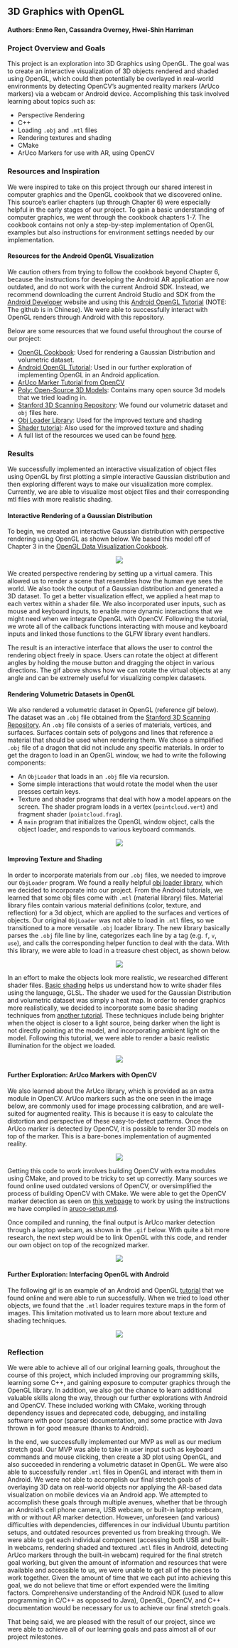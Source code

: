 ## 3D Graphics with OpenGL
#### Authors: Enmo Ren, Cassandra Overney, Hwei-Shin Harriman

### Project Overview and Goals
This project is an exploration into 3D Graphics using OpenGL. The goal was to create an interactive visualization of 3D objects rendered and shaded using OpenGL, which could then potentially be overlayed in real-world environments by detecting OpenCV’s augmented reality markers (ArUco markers) via a webcam or Android device. Accomplishing this task involved learning about topics such as:
* Perspective Rendering
* C++
* Loading `.obj` and `.mtl` files
* Rendering textures and shading
* CMake
* ArUco Markers for use with AR, using OpenCV

### Resources and Inspiration
We were inspired to take on this project through our shared interest in computer graphics and the OpenGL cookbook that we discovered online. This source’s earlier chapters (up through Chapter 6) were especially helpful in the early stages of our project.
To gain a basic understanding of computer graphics, we went through the cookbook chapters 1-7. The cookbook contains not only a step-by-step implementation of OpenGL examples but also instructions for environment settings needed by our implementation.

#### Resources for the Android OpenGL Visualization
We caution others from trying to follow the cookbook beyond Chapter 6, because the instructions for developing the Android AR application are now outdated, and do not work with the current Android SDK. Instead, we recommend downloading the current Android Studio and SDK from the [Android Developer](https://developer.android.com/studio) website and using this [Android OpenGL Tutorial](https://github.com/doggycoder/AndroidOpenGLDemo) (NOTE: The github is in Chinese). We were able to successfully interact with OpenGL renders through Android with this repository.

Below are some resources that we found useful throughout the course of our project:
* [OpenGL Cookbook](https://www.oreilly.com/library/view/opengl-data-visualization/9781782169727/): Used for rendering a Gaussian Distribution and volumetric dataset.
* [Android OpenGL Tutorial](https://github.com/doggycoder/AndroidOpenGLDemo): Used in our further exploration of implementing OpenGL in an Android application.
* [ArUco Marker Tutorial from OpenCV](https://docs.opencv.org/3.4.2/d5/dae/tutorial_aruco_detection.html)
* [Poly: Open-Source 3D Models](https://poly.google.com/): Contains many open source 3d models that we tried loading in.
* [Stanford 3D Scanning Repository](http://graphics.stanford.edu/data/3Dscanrep/): We found our volumetric dataset and `obj` files here.
* [Obj Loader Library](https://github.com/rlk/obj): Used for the improved texture and shading
* [Shader tutorial](http://www.opengl-tutorial.org/): Also used for the improved texture and shading
* A full list of the resources we used can be found [here](resources.md).

### Results
We successfully implemented an interactive visualization of object files using OpenGL by first plotting a simple interactive Gaussian distribution and then exploring different ways to make our visualization more complex. Currently, we are able to visualize most object files and their corresponding mtl files with more realistic shading.    
#### Interactive Rendering of a Gaussian Distribution
To begin, we created an interactive Gaussian distribution with perspective rendering using OpenGL as shown below. We based this model off of Chapter 3 in the [OpenGL Data Visualization Cookbook](https://www.oreilly.com/library/view/opengl-data-visualization/9781782169727/).

<p align="center"> <img src ="https://github.com/Enmoren/SoftSys3DGraphics/blob/master/reports/tutorial3.gif"/> </p>

  
We created perspective rendering by setting up a virtual camera. This allowed us to render a scene that resembles how the human eye sees the world. We also took the output of a Gaussian distribution and generated a 3D dataset. To get a better visualization effect, we applied a heat map to each vertex within a shader file. We also incorporated user inputs, such as mouse and keyboard inputs, to enable more dynamic interactions that we might need when we integrate OpenGL with OpenCV. Following the tutorial, we wrote all of the callback functions interacting with mouse and keyboard inputs and linked those functions to the GLFW library event handlers.

The result is an interactive interface that allows the user to control the rendering object freely in space. Users can rotate the object at different angles by holding the mouse button and dragging the object in various directions. The gif above shows how we can rotate the virtual objects at any angle and can be extremely useful for visualizing complex datasets.

#### Rendering Volumetric Datasets in OpenGL
We also rendered a volumetric dataset in OpenGL (reference gif below). The dataset was an `.obj` file obtained from the [Stanford 3D Scanning Repository](http://graphics.stanford.edu/data/3Dscanrep/). An `.obj` file consists of a series of materials, vertices, and surfaces. Surfaces contain sets of polygons and lines that reference a material that should be used when rendering them. We chose a simplified `.obj` file of a dragon that did not include any specific materials. In order to get the dragon to load in an OpenGL window, we had to write the following components:
*  An `ObjLoader` that loads in an `.obj` file via recursion.
*  Some simple interactions that would rotate the model when the user presses certain keys.
*  Texture and shader programs that deal with how a model appears on the screen. The shader program loads in a vertex (`pointcloud.vert`) and fragment shader (`pointcloud.frag`).  
* A `main` program that initializes the OpenGL window object, calls the object loader, and responds to various keyboard commands.

<p align="center"> <img src ="https://github.com/Enmoren/SoftSys3DGraphics/blob/master/reports/dragon.gif"/> </p>

  
#### Improving Texture and Shading
In order to incorporate materials from our `.obj` files, we needed to improve our `ObjLoader` program. We found a really helpful [obj loader library](https://github.com/rlk/obj), which we decided to incorporate into our project. From the Android tutorials, we learned that some obj files come with `.mtl` (material library) files. Material library files contain various material definitions (color, texture, and reflection) for a 3d object, which are applied to the surfaces and vertices of objects. Our original `ObjLoader` was not able to load in `.mtl` files, so we transitioned to a more versatile `.obj` loader library. The new library basically parses the `.obj` file line by line, categorizes each line by a tag (e.g. `f`, `v`, `use`), and calls the corresponding helper function to deal with the data. With this library, we were able to load in a treasure chest object, as shown below.     

<p align="center"> <img src ="https://github.com/Enmoren/SoftSys3DGraphics/blob/master/reports/chest.gif"/> </p>

In an effort to make the objects look more realistic, we researched different shader files. [Basic shading](https://learnopengl.com/Getting-started/Shaders) helps us understand how to write shader files using the language, GLSL. The shader we used for the Gaussian Distribution and volumetric dataset was simply a heat map. In order to render graphics more realistically, we decided to incorporate some basic shading techniques from [another tutorial](http://www.opengl-tutorial.org/beginners-tutorials/tutorial-8-basic-shading/). These techniques include being brighter when the object is closer to a light source, being darker when the light is not directly pointing at the model, and incorporating ambient light on the model. Following this tutorial, we were able to render a basic realistic illumination for the object we loaded.
<p align="center"> <img src ="https://github.com/Enmoren/SoftSys3DGraphics/blob/master/reports/shader.png"/> </p>

#### Further Exploration: ArUco Markers with OpenCV
We also learned about the ArUco library, which is provided as an extra module in OpenCV. ArUco markers such as the one seen in the image below, are commonly used for image processing calibration, and are well-suited for augmented reality. This is because it is easy to calculate the distortion and perspective of these easy-to-detect patterns. Once the ArUco marker is detected by OpenCV, it is possible to render 3D models on top of the marker. This is a bare-bones implementation of augmented reality. 
<p align="center"> <img src ="https://github.com/Enmoren/SoftSys3DGraphics/blob/master/reports/markers.jpg"/> </p>

Getting this code to work involves building OpenCV with extra modules using CMake, and proved to be tricky to set up correctly. Many sources we found online used outdated versions of OpenCV, or oversimplified the process of building OpenCV with CMake. We were able to get the OpenCV marker detection as seen on [this webpage](https://docs.opencv.org/3.4.2/d5/dae/tutorial_aruco_detection.html) to work by using the instructions we have compiled in [aruco-setup.md](https://github.com/Enmoren/SoftSys3DGraphics/blob/master/reports/aruco-setup.md). 

Once compiled and running, the final output is ArUco marker detection through a laptop webcam, as shown in the `.gif` below. With quite a bit more research, the next step would be to link OpenGL with this code, and render our own object on top of the recognized marker. 
<p align="center"> <img src ="https://github.com/Enmoren/SoftSys3DGraphics/blob/master/reports/marker.gif"/> </p>

  
#### Further Exploration: Interfacing OpenGL with Android
The following gif is an example of an Android and OpenGL [tutorial](https://github.com/doggycoder/AndroidOpenGLDemo) that we found online and were able to run successfully. When we tried to load other objects, we found that the `.mtl` loader requires texture maps in the form of images. This limitation motivated us to learn more about texture and shading techniques.

<p align="center"> <img src ="https://github.com/Enmoren/SoftSys3DGraphics/blob/master/reports/android.gif"/> </p>

  
### Reflection
We were able to achieve all of our original learning goals, throughout the course of this project, which included improving our programming skills, learning some C++, and gaining exposure to computer graphics through the OpenGL library. In addition, we also got the chance to learn additional valuable skills along the way, through our further explorations with Android and OpenCV. These included working with CMake, working through dependency issues and deprecated code, debugging, and installing software with poor (sparse) documentation, and some practice with Java thrown in for good measure (thanks to Android).

In the end, we successfully implemented our MVP as well as our medium stretch goal. Our MVP was able to take in user input such as keyboard commands and mouse clicking, then create a 3D plot using OpenGL, and also succeeded in rendering a volumetric dataset in OpenGL. We were also able to successfully render `.mtl` files in OpenGL and interact with them in Android.
We were not able to accomplish our final stretch goals of overlaying 3D data on real-world objects nor applying the AR-based data visualization on mobile devices via an Android app. We attempted to accomplish these goals through multiple avenues, whether that be through an Android’s cell phone camera, USB webcam, or built-in laptop webcam, with or without AR marker detection. However, unforeseen (and various) difficulties with dependencies, differences in our individual Ubuntu partition setups, and outdated resources prevented us from breaking through. We were able to get each individual component (accessing both USB and built-in webcams, rendering shaded and textured `.mtl` files in Android, detecting ArUco markers through the built-in webcam) required for the final stretch goal working, but given the amount of information and resources that were available and accessible to us, we were unable to get all of the pieces to work together. Given the amount of time that we each put into achieving this goal, we do not believe that time or effort expended were the limiting factors. Comprehensive understanding of the Android NDK (used to allow programming in C/C++ as opposed to Java), OpenGL, OpenCV, and C++ documentation would be necessary for us to achieve our final stretch goals.

That being said, we are pleased with the result of our project, since we were able to achieve all of our learning goals and pass almost all of our project milestones.
